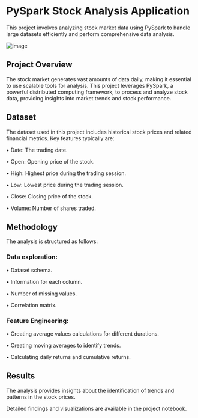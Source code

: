 # PySpark Stock Analysis Application
This project involves analyzing stock market data using PySpark to handle large datasets efficiently and perform comprehensive data analysis.

![image](https://github.com/user-attachments/assets/2b9c9dbe-e18f-4f16-b1cd-6b7f4a996294)


## Project Overview
The stock market generates vast amounts of data daily, making it essential to use scalable tools for analysis. This project leverages PySpark, a powerful distributed computing framework, to process and analyze stock data, providing insights into market trends and stock performance.

## Dataset
The dataset used in this project includes historical stock prices and related financial metrics. Key features typically are:

• Date: The trading date.

• Open: Opening price of the stock.

• High: Highest price during the trading session.

• Low: Lowest price during the trading session.

• Close: Closing price of the stock.

• Volume: Number of shares traded.

## Methodology
The analysis is structured as follows:

### Data exploration:

• Dataset schema.

• Information for each column.

• Number of missing values.

• Correlation matrix.

### Feature Engineering:

• Creating average values calculations for different durations.

• Creating moving averages to identify trends.

• Calculating daily returns and cumulative returns.


## Results
The analysis provides insights about the identification of trends and patterns in the stock prices.

Detailed findings and visualizations are available in the project notebook.
